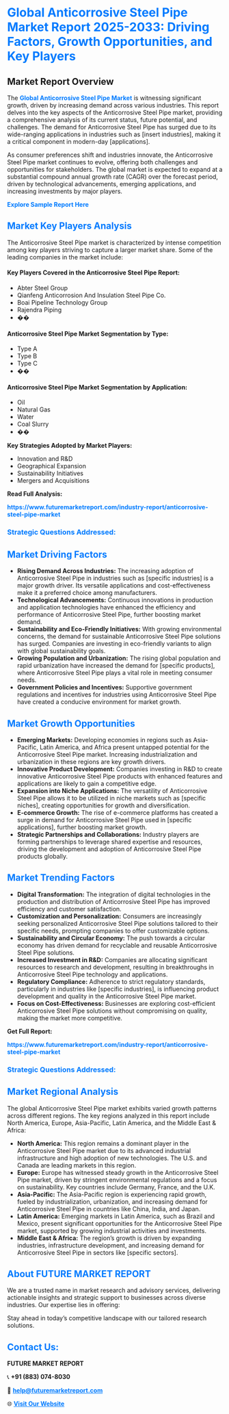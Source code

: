 <h1 style="color: #007BFF;">Global Anticorrosive Steel Pipe Market Report 2025-2033: Driving Factors, Growth Opportunities, and Key Players</h1>

<section id="overview">
<h2>Market Report Overview</h2>
<p>The <a href="https://www.futuremarketreport.com/industry-report/anticorrosive-steel-pipe-market" style="color: #007BFF; text-decoration: none;"><strong>Global Anticorrosive Steel Pipe Market</strong></a> is witnessing significant growth, driven by increasing demand across various industries. This report delves into the key aspects of the Anticorrosive Steel Pipe market, providing a comprehensive analysis of its current status, future potential, and challenges. The demand for Anticorrosive Steel Pipe has surged due to its wide-ranging applications in industries such as [insert industries], making it a critical component in modern-day [applications].</p>
<p>As consumer preferences shift and industries innovate, the Anticorrosive Steel Pipe market continues to evolve, offering both challenges and opportunities for stakeholders. The global market is expected to expand at a substantial compound annual growth rate (CAGR) over the forecast period, driven by technological advancements, emerging applications, and increasing investments by major players.</p>
</section>

<section id="overview">
<p><a href="https://www.futuremarketreport.com/request-sample/reportId=113502" style="color: #007BFF; text-decoration: none;"><strong>Explore Sample Report Here</strong></a></p>
</section>

<section id="key-players">
<h2 style="color: #007BFF;">Market Key Players Analysis</h2>
<p>The Anticorrosive Steel Pipe market is characterized by intense competition among key players striving to capture a larger market share. Some of the leading companies in the market include:</p>
<h4>Key Players Covered in the Anticorrosive Steel Pipe Report:</h4>
<ul><li>Abter Steel Group</li><li>Qianfeng Anticorrosion And Insulation Steel Pipe Co.</li><li>Boai Pipeline Technology Group</li><li>Rajendra Piping</li><li>��</li></ul>
<h4>Anticorrosive Steel Pipe Market Segmentation by Type:</h4>
<ul><li>Type A</li><li>Type B</li><li>Type C</li><li>��</li></ul>

<h4>Anticorrosive Steel Pipe Market Segmentation by Application:</h4>
<ul><li>Oil</li><li>Natural Gas</li><li>Water</li><li>Coal Slurry</li><li>��</li></ul>
<p><strong>Key Strategies Adopted by Market Players:</strong></p>
<ul>
<li>Innovation and R&D</li>
<li>Geographical Expansion</li>
<li>Sustainability Initiatives</li>
<li>Mergers and Acquisitions</li>
</ul>
</section>

<section>
<p><strong>Read Full Analysis: </strong></p><a href="https://www.futuremarketreport.com/industry-report/anticorrosive-steel-pipe-market" style="color: #007BFF; text-decoration: none;"><strong>https://www.futuremarketreport.com/industry-report/anticorrosive-steel-pipe-market</strong></a>
<h3 style="color: #007BFF;">Strategic Questions Addressed:</h3>
</section>

<section id="driving-factors">
<h2 style="color: #007BFF;">Market Driving Factors</h2>
<ul>
<li><strong>Rising Demand Across Industries:</strong> The increasing adoption of Anticorrosive Steel Pipe in industries such as [specific industries] is a major growth driver. Its versatile applications and cost-effectiveness make it a preferred choice among manufacturers.</li>
<li><strong>Technological Advancements:</strong> Continuous innovations in production and application technologies have enhanced the efficiency and performance of Anticorrosive Steel Pipe, further boosting market demand.</li>
<li><strong>Sustainability and Eco-Friendly Initiatives:</strong> With growing environmental concerns, the demand for sustainable Anticorrosive Steel Pipe solutions has surged. Companies are investing in eco-friendly variants to align with global sustainability goals.</li>
<li><strong>Growing Population and Urbanization:</strong> The rising global population and rapid urbanization have increased the demand for [specific products], where Anticorrosive Steel Pipe plays a vital role in meeting consumer needs.</li>
<li><strong>Government Policies and Incentives:</strong> Supportive government regulations and incentives for industries using Anticorrosive Steel Pipe have created a conducive environment for market growth.</li>
</ul>
</section>

<section id="growth-opportunities">
<h2 style="color: #007BFF;">Market Growth Opportunities</h2>
<ul>
<li><strong>Emerging Markets:</strong> Developing economies in regions such as Asia-Pacific, Latin America, and Africa present untapped potential for the Anticorrosive Steel Pipe market. Increasing industrialization and urbanization in these regions are key growth drivers.</li>
<li><strong>Innovative Product Development:</strong> Companies investing in R&D to create innovative Anticorrosive Steel Pipe products with enhanced features and applications are likely to gain a competitive edge.</li>
<li><strong>Expansion into Niche Applications:</strong> The versatility of Anticorrosive Steel Pipe allows it to be utilized in niche markets such as [specific niches], creating opportunities for growth and diversification.</li>
<li><strong>E-commerce Growth:</strong> The rise of e-commerce platforms has created a surge in demand for Anticorrosive Steel Pipe used in [specific applications], further boosting market growth.</li>
<li><strong>Strategic Partnerships and Collaborations:</strong> Industry players are forming partnerships to leverage shared expertise and resources, driving the development and adoption of Anticorrosive Steel Pipe products globally.</li>
</ul>
</section>

<section id="trending-factors">
<h2 style="color: #007BFF;">Market Trending Factors</h2>
<ul>
<li><strong>Digital Transformation:</strong> The integration of digital technologies in the production and distribution of Anticorrosive Steel Pipe has improved efficiency and customer satisfaction.</li>
<li><strong>Customization and Personalization:</strong> Consumers are increasingly seeking personalized Anticorrosive Steel Pipe solutions tailored to their specific needs, prompting companies to offer customizable options.</li>
<li><strong>Sustainability and Circular Economy:</strong> The push towards a circular economy has driven demand for recyclable and reusable Anticorrosive Steel Pipe solutions.</li>
<li><strong>Increased Investment in R&D:</strong> Companies are allocating significant resources to research and development, resulting in breakthroughs in Anticorrosive Steel Pipe technology and applications.</li>
<li><strong>Regulatory Compliance:</strong> Adherence to strict regulatory standards, particularly in industries like [specific industries], is influencing product development and quality in the Anticorrosive Steel Pipe market.</li>
<li><strong>Focus on Cost-Effectiveness:</strong> Businesses are exploring cost-efficient Anticorrosive Steel Pipe solutions without compromising on quality, making the market more competitive.</li>
</ul>
</section>

<section>
<p><strong>Get Full Report: </strong></p><a href="https://www.futuremarketreport.com/industry-report/anticorrosive-steel-pipe-market" style="color: #007BFF; text-decoration: none;"><strong>https://www.futuremarketreport.com/industry-report/anticorrosive-steel-pipe-market</strong></a>
<h3 style="color: #007BFF;">Strategic Questions Addressed:</h3>
</section>


<section id="regional-analysis">
<h2 style="color: #007BFF;">Market Regional Analysis</h2>
<p>The global Anticorrosive Steel Pipe market exhibits varied growth patterns across different regions. The key regions analyzed in this report include North America, Europe, Asia-Pacific, Latin America, and the Middle East & Africa:</p>
<ul>
<li><strong>North America:</strong> This region remains a dominant player in the Anticorrosive Steel Pipe market due to its advanced industrial infrastructure and high adoption of new technologies. The U.S. and Canada are leading markets in this region.</li>
<li><strong>Europe:</strong> Europe has witnessed steady growth in the Anticorrosive Steel Pipe market, driven by stringent environmental regulations and a focus on sustainability. Key countries include Germany, France, and the U.K.</li>
<li><strong>Asia-Pacific:</strong> The Asia-Pacific region is experiencing rapid growth, fueled by industrialization, urbanization, and increasing demand for Anticorrosive Steel Pipe in countries like China, India, and Japan.</li>
<li><strong>Latin America:</strong> Emerging markets in Latin America, such as Brazil and Mexico, present significant opportunities for the Anticorrosive Steel Pipe market, supported by growing industrial activities and investments.</li>
<li><strong>Middle East & Africa:</strong> The region’s growth is driven by expanding industries, infrastructure development, and increasing demand for Anticorrosive Steel Pipe in sectors like [specific sectors].</li>
</ul>
</section>

<footer>
<h2 style="color: #007BFF;">About FUTURE MARKET REPORT</h2>
<p>We are a trusted name in market research and advisory services, delivering actionable insights and strategic support to businesses across diverse industries. Our expertise lies in offering:</p>

<p>Stay ahead in today’s competitive landscape with our tailored research solutions.</p>

<h2 style="color: #007BFF;">Contact Us:</h2>
<p><strong>FUTURE MARKET REPORT</strong></p>
<p>📞 <strong>+91 (883) 074-8030</strong></p>
<p>📧 <strong><a href="mailto:help@futuremarketreport.com" style="color: #007BFF;">help@futuremarketreport.com</a></strong></p>
<p>🌐 <strong><a href="https://www.futuremarketreport.com/" style="color: #007BFF;">Visit Our Website</a></strong></p>
</footer>